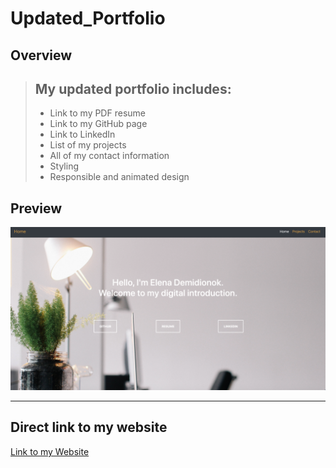 # Updated_Portfolio
## Overview
> ## My updated portfolio includes:
>
> - Link to my PDF resume 
> - Link to my GitHub page
> - Link to LinkedIn
> - List of my projects
> - All of my contact information
> - Styling 
> - Responsible and animated design

## Preview 
![](assets/images/1582242763200.png)
***
## Direct link to my website
[Link to my Website](https://ellen0404.github.io/Portfolio/)
